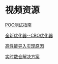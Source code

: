 # 视频资源

[POC测试指南](https://www.bilibili.com/video/BV1SX4y1c7i4?spm_id_from=333.999.0.0)

[全新优化器--CBO优化器](https://www.bilibili.com/video/BV1K64y1x7Ph?spm_id_from=333.999.0.0)

[高性能导入实现原因](https://www.bilibili.com/video/BV1Dq4y1S7Ws?spm_id_from=333.999.0.0)

[实时数仓解决方案](https://www.bilibili.com/video/BV1Z64y1i76x?spm_id_from=333.999.0.0)
